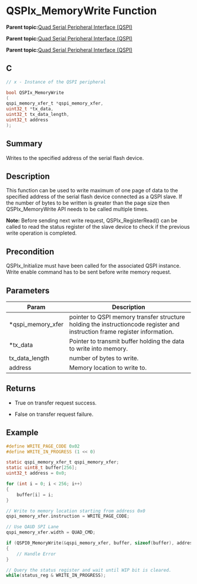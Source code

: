 # QSPIx\_MemoryWrite Function

**Parent topic:**[Quad Serial Peripheral Interface \(QSPI\)](GUID-AA725558-EF5D-4D83-9378-06E61B172173.md)

**Parent topic:**[Quad Serial Peripheral Interface \(QSPI\)](GUID-83EB94B5-4BF1-4820-A486-C5B9D1099320.md)

**Parent topic:**[Quad Serial Peripheral Interface \(QSPI\)](GUID-56797157-F046-4DD8-9A9F-CFC59C3A989A.md)

## C

```c
// x - Instance of the QSPI peripheral

bool QSPIx_MemoryWrite
(
qspi_memory_xfer_t *qspi_memory_xfer,
uint32_t *tx_data,
uint32_t tx_data_length,
uint32_t address 
);
```

## Summary

Writes to the specified address of the serial flash device.

## Description

This function can be used to write maximum of one page of data to the specified address of the serial flash device connected as a QSPI slave. If the number of bytes to be written is greater than the page size then QSPIx\_MemoryWrite API needs to be called multiple times.

**Note:** Before sending next write request, QSPIx\_RegisterRead\(\) can be called to read the status register of the slave device to check if the previous write operation is completed.

## Precondition

QSPIx\_Initialize must have been called for the associated QSPI instance. Write enable command has to be sent before write memory request.

## Parameters

|Param|Description|
|-----|-----------|
|\*qspi\_memory\_xfer|pointer to QSPI memory transfer structure holding the instructioncode register and instruction frame register information.|
|\*tx\_data|Pointer to transmit buffer holding the data to write into memory.|
|tx\_data\_length|number of bytes to write.|
|address|Memory location to write to.|

## Returns

-   True on transfer request success.

-   False on transfer request failure.


## Example

```c
#define WRITE_PAGE_CODE 0x02
#define WRITE_IN_PROGRESS (1 << 0)

static qspi_memory_xfer_t qspi_memory_xfer;
static uint8_t buffer[256];
uint32_t address = 0x0;

for (int i = 0; i < 256; i++)
{
    buffer[i] = i;
}

// Write to memory location starting from address 0x0
qspi_memory_xfer.instruction = WRITE_PAGE_CODE;

// Use QAUD SPI Lane
qspi_memory_xfer.width = QUAD_CMD;

if (QSPI0_MemoryWrite(&qspi_memory_xfer, buffer, sizeof(buffer), address) == false)
{
    // Handle Error
}

// Query the status register and wait until WIP bit is cleared.
while(status_reg & WRITE_IN_PROGRESS);

```

